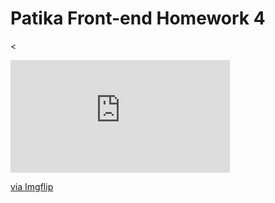 # Patika Front-end Homework 4
<<div style="width:351px;max-width:100%;"><div style="height:0;padding-bottom:51.28%;position:relative;"><iframe width="351" height="180" style="position:absolute;top:0;left:0;width:100%;height:100%;" frameBorder="0" src="https://imgflip.com/embed/6mouxu"></iframe></div><p><a href="https://imgflip.com/gif/6mouxu">via Imgflip</a></p></div>